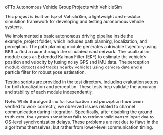 
oTTo Autonomous Vehicle Group Projects with VehicleSim

This project is built on top of VehicleSim, a lightweight and modular simulation framework for developing and testing autonomous vehicle systems.

We implemented a basic autonomous driving pipeline inside the example_project folder, which includes path planning, localization, and perception. The path planning module generates a drivable trajectory using BFS to find a route through the simulated road network. The localization module uses an Extended Kalman Filter (EKF) to estimate the vehicle’s position and velocity by fusing noisy GPS and IMU data. The perception module detects and tracks nearby vehicles using camera data and a particle filter for robust pose estimation.

Testing scripts are provided in the test directory, including evaluation setups for both localization and perception. These tests help validate the accuracy and stability of each module independently.

Note: While the algorithms for localization and perception have been verified to work correctly, we observed issues related to channel communication during integration. Specifically, after disabling the ground truth data, the system sometimes fails to retrieve valid sensor input due to OS-level synchronization delays. These problems are not due to flaws in the algorithms themselves, but rather from lower-level communication timing.
